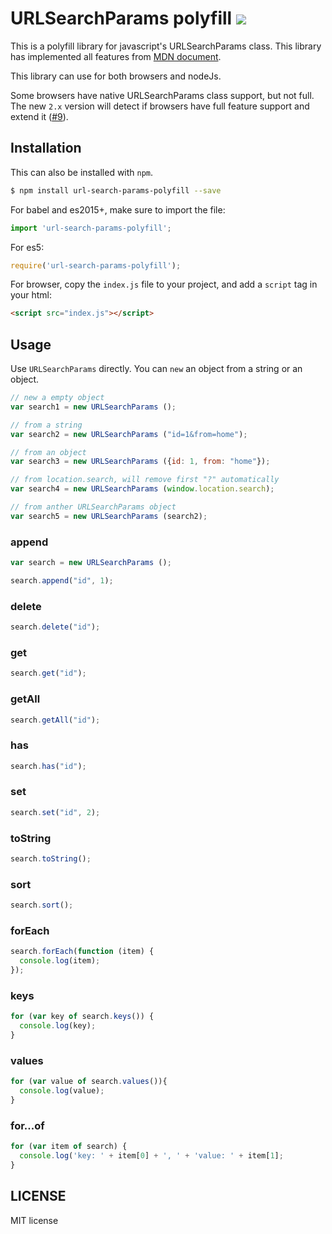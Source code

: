# URLSearchParams polyfill  [![](https://img.shields.io/npm/v/url-search-params-polyfill.svg)](https://www.npmjs.com/package/url-search-params-polyfill)

This is a polyfill library for javascript's URLSearchParams class. This library has implemented all features from [MDN document](https://developer.mozilla.org/en-US/docs/Web/API/URLSearchParams).

This library can use for both browsers and nodeJs.

Some browsers have native URLSearchParams class support, but not full. The new `2.x` version will detect if browsers have full feature support and extend it ([#9](https://github.com/jerrybendy/url-search-params-polyfill/pull/9)).

## Installation

This can also be installed with `npm`.

```sh
$ npm install url-search-params-polyfill --save
```


For babel and es2015+, make sure to import the file:

```javascript
import 'url-search-params-polyfill';
```

For es5:

```javascript
require('url-search-params-polyfill');
```

For browser, copy the `index.js` file to your project, and add a `script` tag in your html:

```html
<script src="index.js"></script>
```


## Usage

Use `URLSearchParams` directly. You can `new` an object from a string or an object.

```javascript
// new a empty object
var search1 = new URLSearchParams ();

// from a string
var search2 = new URLSearchParams ("id=1&from=home");

// from an object
var search3 = new URLSearchParams ({id: 1, from: "home"});

// from location.search, will remove first "?" automatically
var search4 = new URLSearchParams (window.location.search);

// from anther URLSearchParams object
var search5 = new URLSearchParams (search2);
```


### append

```javascript
var search = new URLSearchParams ();

search.append("id", 1);
```

### delete

```javascript
search.delete("id");
```

### get

```javascript
search.get("id");
```

### getAll

```javascript
search.getAll("id");
```

### has

```javascript
search.has("id");
```

### set 

```javascript
search.set("id", 2);
```

### toString

```javascript
search.toString();
```

### sort

```javascript
search.sort();
```

### forEach

```javascript
search.forEach(function (item) {
  console.log(item);
});
```

### keys

```javascript
for (var key of search.keys()) {
  console.log(key);
}
```

### values

```javascript
for (var value of search.values()){
  console.log(value);
}
```

### for...of

```javascript
for (var item of search) {
  console.log('key: ' + item[0] + ', ' + 'value: ' + item[1];
}
```


## LICENSE

MIT license


